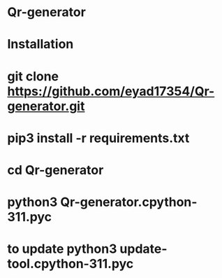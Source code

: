 # Qr-generator
# Installation
# git clone https://github.com/eyad17354/Qr-generator.git
# pip3 install -r requirements.txt
# cd Qr-generator
# python3 Qr-generator.cpython-311.pyc
# to update python3 update-tool.cpython-311.pyc
